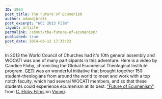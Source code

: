 ```yaml
---
ID: 1064
post_title: The Future of Ecumenism
author: adamdjbrett
post_excerpt: "WCC 2013 Film"
layout: article
permalink: /about/the-future-of-ecumenism/
published: true
post_date: 2014-06-12 17:33:23
---
```

In 2013 the World Council of Churches had it's 10th general assembly and WOCATI was one of many participants in this adventure. Here is a video by Candice Eloby, chronicling the Global Ecumenical Theological Institute program. [GETI](http://www.globethics.net/web/gtl/geti "GETI") was an wonderful initiative that brought together 150 student-theologians from around the world to meet and work with a top notch faculty, which had several WOCATI members, and so that these students could experience ecumenism at its best. ["Future of Ecumenism"](http://vimeo.com/96104820) from [C. Eloby Films](http://vimeo.com/celobyfilms) on [Vimeo](https://vimeo.com).
